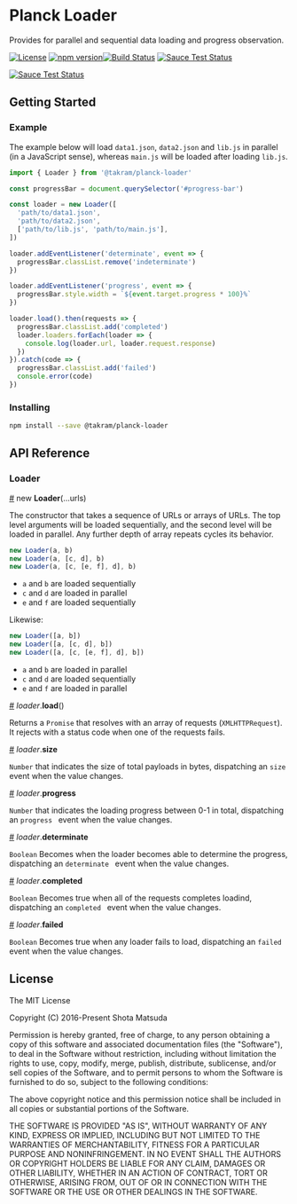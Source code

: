 Planck Loader
=============

Provides for parallel and sequential data loading and progress observation.

[![License](http://img.shields.io/badge/license-MIT-lightgrey.svg?style=flat
)](http://mit-license.org)
[![npm version](https://badge.fury.io/js/%40takram%2Fplanck-loader.svg)](http://badge.fury.io/js/%40takram%2Fplanck-loader)[![Build Status](https://travis-ci.org/takram-design-engineering/planck-loader.svg?branch=master)](https://travis-ci.org/takram-design-engineering/planck-loader)
[![Sauce Test Status](https://saucelabs.com/buildstatus/planck-loader)](https://saucelabs.com/u/planck-loader)

[![Sauce Test Status](https://saucelabs.com/browser-matrix/planck-loader.svg)](https://saucelabs.com/u/planck-loader)

## Getting Started

### Example

The example below will load `data1.json`, `data2.json` and `lib.js` in parallel (in a JavaScript sense), whereas `main.js` will be loaded after loading `lib.js`.

```js
import { Loader } from '@takram/planck-loader'

const progressBar = document.querySelector('#progress-bar')

const loader = new Loader([
  'path/to/data1.json',
  'path/to/data2.json',
  ['path/to/lib.js', 'path/to/main.js'],
])

loader.addEventListener('determinate', event => {
  progressBar.classList.remove('indeterminate')
})

loader.addEventListener('progress', event => {
  progressBar.style.width = `${event.target.progress * 100}%`
})

loader.load().then(requests => {
  progressBar.classList.add('completed')
  loader.loaders.forEach(loader => {
    console.log(loader.url, loader.request.response)
  })
}).catch(code => {
  progressBar.classList.add('failed')
  console.error(code)
})
```

### Installing

```sh
npm install --save @takram/planck-loader
```

## API Reference

### Loader

[#]() new **Loader**(...urls)

The constructor that takes a sequence of URLs or arrays of URLs. The top level arguments will be loaded sequentially, and the second level will be loaded in parallel. Any further depth of array repeats cycles its behavior.

```js
new Loader(a, b)
new Loader(a, [c, d], b)
new Loader(a, [c, [e, f], d], b)
```

- `a` and `b` are loaded sequentially
- `c` and `d` are loaded in parallel
- `e` and `f` are loaded sequentially

Likewise:

```js
new Loader([a, b])
new Loader([a, [c, d], b])
new Loader([a, [c, [e, f], d], b])
```

- `a` and `b` are loaded in parallel
- `c` and `d` are loaded sequentially
- `e` and `f` are loaded in parallel

[#]() *loader*.**load**()

Returns a `Promise` that resolves with an array of requests (`XMLHTTPRequest`). It rejects with a status code when one of the requests fails.

[#]() *loader*.**size**

`Number` that indicates the size of total payloads in bytes, dispatching an `size` event when the value changes.

[#]() *loader*.**progress**

`Number` that indicates the loading progress between 0-1 in total, dispatching an `progress ` event when the value changes.

[#]() *loader*.**determinate**

`Boolean` Becomes when the loader becomes able to determine the progress, dispatching an `determinate ` event when the value changes.

[#]() *loader*.**completed**

`Boolean` Becomes true when all of the requests completes loadind, dispatching an `completed ` event when the value changes.

[#]() *loader*.**failed**

`Boolean` Becomes true when any loader fails to load, dispatching an `failed ` event when the value changes.

## License

The MIT License

Copyright (C) 2016-Present Shota Matsuda

Permission is hereby granted, free of charge, to any person obtaining a
copy of this software and associated documentation files (the "Software"),
to deal in the Software without restriction, including without limitation
the rights to use, copy, modify, merge, publish, distribute, sublicense,
and/or sell copies of the Software, and to permit persons to whom the
Software is furnished to do so, subject to the following conditions:

The above copyright notice and this permission notice shall be included in
all copies or substantial portions of the Software.

THE SOFTWARE IS PROVIDED "AS IS", WITHOUT WARRANTY OF ANY KIND, EXPRESS OR
IMPLIED, INCLUDING BUT NOT LIMITED TO THE WARRANTIES OF MERCHANTABILITY,
FITNESS FOR A PARTICULAR PURPOSE AND NONINFRINGEMENT. IN NO EVENT SHALL
THE AUTHORS OR COPYRIGHT HOLDERS BE LIABLE FOR ANY CLAIM, DAMAGES OR OTHER
LIABILITY, WHETHER IN AN ACTION OF CONTRACT, TORT OR OTHERWISE, ARISING
FROM, OUT OF OR IN CONNECTION WITH THE SOFTWARE OR THE USE OR OTHER
DEALINGS IN THE SOFTWARE.
